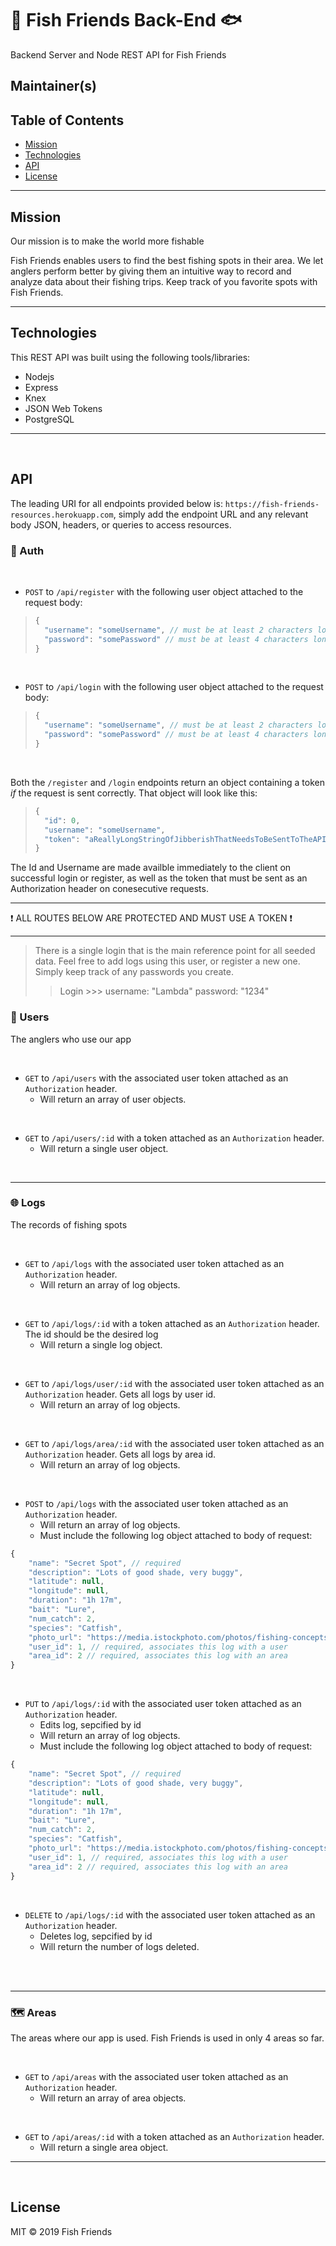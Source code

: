 # 🎣 Fish Friends Back-End 🐟
Backend Server and Node REST API for Fish Friends

## Maintainer(s)

## Table of Contents

- [Mission](#mission)
- [Technologies](#technologies)
- [API](#API)
- [License](#license)

---

## Mission
Our mission is to make the world more fishable

Fish Friends enables users to find the best fishing spots in their area. We let anglers perform better by giving them an intuitive way to record and analyze data about their fishing trips. Keep track of you favorite spots with Fish Friends.

---

## Technologies
This REST API was built using the following tools/libraries:
- Nodejs
- Express
- Knex
- JSON Web Tokens
- PostgreSQL

---

<br/>

## API
The leading URI for all endpoints provided below is: `https://fish-friends-resources.herokuapp.com`, simply add the endpoint URL and any relevant body JSON, headers, or queries to access resources.

### 🔐 Auth

<br/>

- `POST` to `/api/register` with the following user object attached to the request body:
> ```js
> {
>   "username": "someUsername", // must be at least 2 characters long
>   "password": "somePassword" // must be at least 4 characters long
> }
> ```

<br/>

- `POST` to `/api/login` with the following user object attached to the request body:
> ```js
> {
>   "username": "someUsername", // must be at least 2 characters long
>   "password": "somePassword" // must be at least 4 characters long
> }
> ```

<br/>

Both the `/register` and `/login` endpoints return an object containing a token _if_ the request is sent correctly. That object will look like this:
>  ```js
>  {
>    "id": 0,
>    "username": "someUsername",
>    "token": "aReallyLongStringOfJibberishThatNeedsToBeSentToTheAPIAsAnAuthorizationHeaderOnEveryRequestToRestrictedRoutes"
>  }
>  ```
The Id and Username are made availble immediately to the client on successful login or register, as well as the token that must be sent as an Authorization header on conesecutive requests.

---
❗ ALL ROUTES BELOW ARE PROTECTED AND MUST USE A TOKEN ❗
  
---

> There is a single login that is the main reference point for all seeded data. Feel free to add logs using this user, or register a new one. Simply keep track of any passwords you create.
> > Login >>> username: "Lambda" password: "1234"




### 👥 Users
The anglers who use our app

<br/>

- `GET` to `/api/users` with the associated user token attached as an `Authorization` header. 
  - Will return an array of user objects.

<br/>

- `GET` to `/api/users/:id` with a token attached as an `Authorization` header. 
  - Will return a single user object.

<br/>

---

### 🌐 Logs
The records of fishing spots

<br/>

- `GET` to `/api/logs` with the associated user token attached as an `Authorization` header. 
  - Will return an array of log objects.

<br/>

- `GET` to `/api/logs/:id` with a token attached as an `Authorization` header. The id should be the desired log
  - Will return a single log object.

<br/>

- `GET` to `/api/logs/user/:id` with the associated user token attached as an `Authorization` header. Gets all logs by user id.
  - Will return an array of log objects.

<br/>  

- `GET` to `/api/logs/area/:id` with the associated user token attached as an `Authorization` header. Gets all logs by area id.
  - Will return an array of log objects.

<br/>

- `POST` to `/api/logs` with the associated user token attached as an `Authorization` header.
  - Will return an array of log objects.
  -  Must include the following log object attached to body of request:  

```js
{	
	"name": "Secret Spot", // required
	"description": "Lots of good shade, very buggy",
	"latitude": null,
	"longitude": null,
	"duration": "1h 17m",
	"bait": "Lure",
	"num_catch": 2,
	"species": "Catfish",
	"photo_url": "https://media.istockphoto.com/photos/fishing-concepts-picture-id664304800?k=6&m=664304800&s=612x612&w=0&h=ROFo47Oot_zqg8SOLgj_3hZ0a8RpsfGfQhdC3zYqUeA=",
	"user_id": 1, // required, associates this log with a user
	"area_id": 2 // required, associates this log with an area
}  	
```

<br/>

- `PUT` to `/api/logs/:id` with the associated user token attached as an `Authorization` header.
  - Edits log, sepcified by id	
  - Will return an array of log objects.
  - Must include the following log object attached to body of request:  

```js
{	
	"name": "Secret Spot", // required
	"description": "Lots of good shade, very buggy",
	"latitude": null,
	"longitude": null,
	"duration": "1h 17m",
	"bait": "Lure",
	"num_catch": 2,
	"species": "Catfish",
	"photo_url": "https://media.istockphoto.com/photos/fishing-concepts-picture-id664304800?k=6&m=664304800&s=612x612&w=0&h=ROFo47Oot_zqg8SOLgj_3hZ0a8RpsfGfQhdC3zYqUeA=",
	"user_id": 1, // required, associates this log with a user
	"area_id": 2 // required, associates this log with an area
}  	
```

<br/>

- `DELETE` to `/api/logs/:id` with the associated user token attached as an `Authorization` header.
  - Deletes log, sepcified by id	
  - Will return the number of logs deleted.
  
<br/>
<br/>
    

----

### 🗺️ Areas
The areas where our app is used. Fish Friends is used in only 4 areas so far.

<br/>

- `GET` to `/api/areas` with the associated user token attached as an `Authorization` header. 
  - Will return an array of area objects.

<br/>

- `GET` to `/api/areas/:id` with a token attached as an `Authorization` header. 
  - Will return a single area object.

----

<br/>

## License

MIT © 2019 Fish Friends